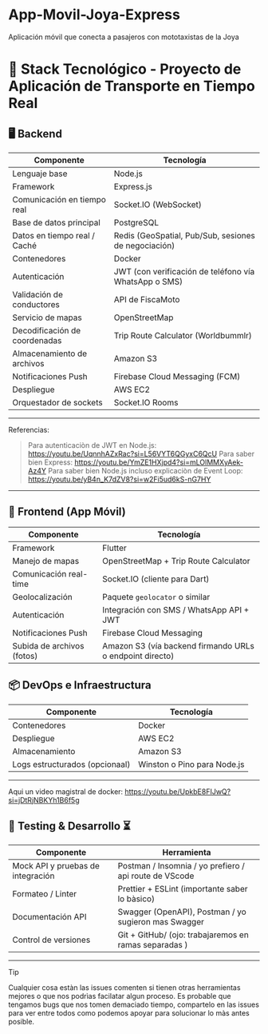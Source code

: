 # App-Movil-Joya-Express
Aplicación móvil que conecta a pasajeros con mototaxistas de la Joya


# 🧱 Stack Tecnológico - Proyecto de Aplicación de Transporte en Tiempo Real

## 🖥️ Backend

| Componente                      | Tecnología                                                   |
|--------------------------------|---------------------------------------------------------------|
| Lenguaje base                  | Node.js                                                      |
| Framework                      | Express.js                                                   |
| Comunicación en tiempo real    | Socket.IO (WebSocket)                                        |
| Base de datos principal        | PostgreSQL                                                   |
| Datos en tiempo real / Caché   | Redis (GeoSpatial, Pub/Sub, sesiones de negociación)         |
| Contenedores                   | Docker                                                       |
| Autenticación                  | JWT (con verificación de teléfono vía WhatsApp o SMS)        |
| Validación de conductores      | API de FiscaMoto                                             |
| Servicio de mapas              | OpenStreetMap                                                |
| Decodificación de coordenadas  | Trip Route Calculator (Worldbummlr)                          |
| Almacenamiento de archivos     | Amazon S3                                                    |
| Notificaciones Push            | Firebase Cloud Messaging (FCM)                               |
| Despliegue                     | AWS EC2                                                      |
| Orquestador de sockets         | Socket.IO Rooms                                              |
--------------------------------------------------------------------
Referencias: 
> Para autenticaciòn de JWT en Node.js: https://youtu.be/UqnnhAZxRac?si=L56VYT6QGyxC6QcU
> Para saber bien Express: https://youtu.be/YmZE1HXjpd4?si=mLOlMMXyAek-Az4Y
Para saber bien Node.js incluso explicaciòn de Event Loop: https://youtu.be/yB4n_K7dZV8?si=w2Fi5ud6kS-nG7HY

-----
## 📱 Frontend (App Móvil)

| Componente                      | Tecnología                                                   |
|--------------------------------|---------------------------------------------------------------|
| Framework                       | Flutter                                                      |
| Manejo de mapas                 | OpenStreetMap + Trip Route Calculator                        |
| Comunicación real-time          | Socket.IO (cliente para Dart)                                |
| Geolocalización                 | Paquete `geolocator` o similar                               |
| Autenticación                   | Integración con SMS / WhatsApp API + JWT                     |
| Notificaciones Push             | Firebase Cloud Messaging                                     |
| Subida de archivos (fotos)      | Amazon S3 (vía backend firmando URLs o endpoint directo)     |

## 📦 DevOps e Infraestructura

| Componente                      | Tecnología                                                   |
|--------------------------------|---------------------------------------------------------------|
| Contenedores                   | Docker                                                       |
| Despliegue                     | AWS EC2                                                      |
| Almacenamiento                 | Amazon S3                                                    |
| Logs estructurados  (opcionaal)| Winston o Pino para Node.js                                  |
-----------------------------------------
Aqui un video magistral de docker: https://youtu.be/UpkbE8FIJwQ?si=jDtRjNBKYh1B6f5g



## 🧪 Testing & Desarrollo    ⏳

| Componente                      | Herramienta                                                  |
|--------------------------------|---------------------------------------------------------------|
| Mock API y pruebas de integración | Postman / Insomnia / yo prefiero / api route de VScode     |
| Formateo / Linter               | Prettier + ESLint (importante saber lo bàsico)               |
| Documentación API              | Swagger (OpenAPI), Postman  / yo sugieron mas Swagger         |
| Control de versiones           | Git + GitHub/ (ojo: trabajaremos en ramas separadas )            |

------------------
> [!TIP]
> Cualquier cosa estàn las issues comenten si tienen otras herramientas mejores o que nos podrìas facilatar algun proceso. 
> Es probable que tengamos bugs que nos tomen demaciado tiempo, compartelo en las issues para ver entre todos como podemos apoyar para solucionar lo màs antes posible. 
